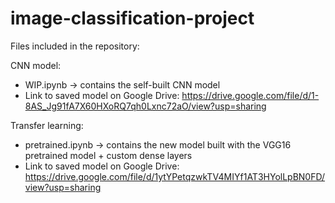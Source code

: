 # image-classification-project

Files included in the repository:

CNN model:
- WIP.ipynb -> contains the self-built CNN model
- Link to saved model on Google Drive: https://drive.google.com/file/d/1-8AS_Jg91fA7X60HXoRQ7qh0Lxnc72aO/view?usp=sharing

Transfer learning:
- pretrained.ipynb -> contains the new model built with the VGG16 pretrained model + custom dense layers
- Link to saved model on Google Drive: https://drive.google.com/file/d/1ytYPetqzwkTV4MIYf1AT3HYolLpBN0FD/view?usp=sharing

